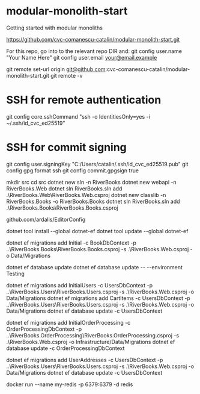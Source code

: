 # modular-monolith-start

Getting started with modular monoliths

https://github.com/cvc-comanescu-catalin/modular-monolith-start.git

For this repo, go into to the relevant repo DIR and:
git config user.name "Your Name Here"
git config user.email your@email.example

git remote set-url origin git@github.com:cvc-comanescu-catalin/modular-monolith-start.git
git remote -v

# SSH for remote authentication

git config core.sshCommand "ssh -o IdentitiesOnly=yes -i ~/.ssh/id_cvc_ed25519"

# SSH for commit signing

git config user.signingKey "C:/Users/catalin/.ssh/id_cvc_ed25519.pub"
git config gpg.format ssh
git config commit.gpgsign true

mkdir src
cd src
dotnet new sln -n RiverBooks
dotnet new webapi -n RiverBooks.Web
dotnet sln RiverBooks.sln add .\RiverBooks.Web\RiverBooks.Web.csproj
dotnet new classlib -n RiverBooks.Books -o RiverBooks.Books
dotnet sln RiverBooks.sln add .\RiverBooks.Books\RiverBooks.Books.csproj

github.com/ardalis/EditorConfig

dotnet tool install --global dotnet-ef
dotnet tool update --global dotnet-ef

dotnet ef migrations add Initial -c BookDbContext -p ..\RiverBooks.Books\RiverBooks.Books.csproj -s .\RiverBooks.Web.csproj -o Data/Migrations

dotnet ef database update
dotnet ef database update -- --environment Testing

dotnet ef migrations add InitialUsers -c UsersDbContext -p ..\RiverBooks.Users\RiverBooks.Users.csproj -s .\RiverBooks.Web.csproj -o Data/Migrations
dotnet ef migrations add CartItems -c UsersDbContext -p ..\RiverBooks.Users\RiverBooks.Users.csproj -s .\RiverBooks.Web.csproj -o Data/Migrations
dotnet ef database update -c UsersDbContext

dotnet ef migrations add InitialOrderProcessing -c OrderProcessingDbContext -p ..\RiverBooks.OrderProcessing\RiverBooks.OrderProcessing.csproj -s .\RiverBooks.Web.csproj -o Infrastructure/Data/Migrations
dotnet ef database update -c OrderProcessingDbContext

dotnet ef migrations add UserAddresses -c UsersDbContext -p ..\RiverBooks.Users\RiverBooks.Users.csproj -s .\RiverBooks.Web.csproj -o Data/Migrations
dotnet ef database update -c UsersDbContext

docker run --name my-redis -p 6379:6379 -d redis
